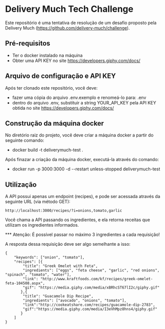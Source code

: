 # Delivery Much Tech Challenge

Este repositório é uma tentativa de resolução de um desafio proposto pela Delivery Much (https://github.com/delivery-much/challenge).

## Pré-requisitos

- Ter o docker instalado na máquina
- Obter uma API KEY no site https://developers.giphy.com/docs/

## Arquivo de configuração e API KEY

Após ter clonado este repositório, você deve:

- fazer uma cópia do arquivo .env.exemplo e renomeá-lo para: .env
- dentro do arquivo .env, substituir a string YOUR_API_KEY pela API KEY obtida no site https://developers.giphy.com/docs/

## Construção da máquina docker

No diretório raiz do projeto, você deve criar a máquina docker a partir do seguinte comando:

- docker build -t deliverymuch-test .

Após finazar a criação da máquina docker, executá-la através do comando:

- docker run -p 3000:3000 -d --restart unless-stopped deliverymuch-test

## Utilização

A API possui apenas um endpoint (recipes), e pode ser acessada através da seguinte URL (via método GET):

`http://localhost:3000/recipes/?i=onions,tomato,garlic`

Você chama a API passando os ingredientes, e ela retorna receitas que utilizam os ingredientes informados.

*** Atenção: É possível passar no máximo 3 ingredientes a cada requisição!

A resposta dessa requisição deve ser algo semelhante a isso:

```
{
	"keywords": ["onion", "tomato"],
	"recipes": [{
		"title": "Greek Omelet with Feta",
		"ingredients": ["eggs", "feta cheese", "garlic", "red onions", "spinach", "tomato", "water"],
		"link": "http://www.kraftfoods.com/kf/recipes/greek-omelet-feta-104508.aspx",
		"gif": "https://media.giphy.com/media/xBRhcST67lI2c/giphy.gif"
	   },{
		"title": "Guacamole Dip Recipe",
		"ingredients": ["avocado", "onions", "tomato"],
		"link":"http://cookeatshare.com/recipes/guacamole-dip-2783",
		"gif":"https://media.giphy.com/media/I3eVhMpz8hns4/giphy.gif"
	   }
	]
}
```
